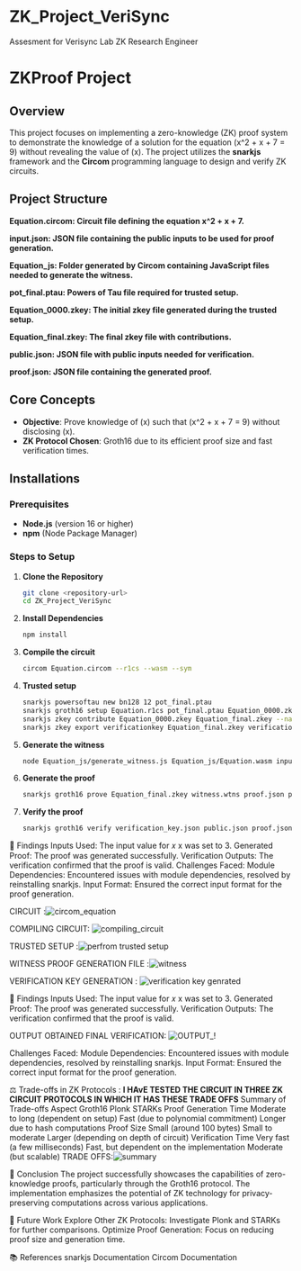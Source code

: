 # ZK_Project_VeriSync
Assesment for Verisync Lab ZK Research Engineer
# ZKProof Project

## Overview
This project focuses on implementing a zero-knowledge (ZK) proof system to demonstrate the knowledge of a solution for the equation \(x^2 + x + 7 = 9\) without revealing the value of \(x\). The project utilizes the **snarkjs** framework and the **Circom** programming language to design and verify ZK circuits.

## Project Structure
**Equation.circom: Circuit file defining the equation x^2 + x + 7.**

**input.json: JSON file containing the public inputs to be used for proof generation.**

**Equation_js: Folder generated by Circom containing JavaScript files needed to generate the witness.**

**pot_final.ptau: Powers of Tau file required for trusted setup.**

**Equation_0000.zkey: The initial zkey file generated during the trusted setup.**

**Equation_final.zkey: The final zkey file with contributions.**

**public.json: JSON file with public inputs needed for verification.**

**proof.json: JSON file containing the generated proof.**

## Core Concepts
- **Objective**: Prove knowledge of \(x\) such that \(x^2 + x + 7 = 9\) without disclosing \(x\).
- **ZK Protocol Chosen**: Groth16 due to its efficient proof size and fast verification times.

## Installations

### Prerequisites
- **Node.js** (version 16 or higher)
- **npm** (Node Package Manager)

### Steps to Setup

1. **Clone the Repository**   
   ```bash
   git clone <repository-url>
   cd ZK_Project_VeriSync
2. **Install Dependencies**
   ```bash
   npm install
3. **Compile the circuit**
   ```bash
   circom Equation.circom --r1cs --wasm --sym

4. **Trusted setup**
   ```bash
   snarkjs powersoftau new bn128 12 pot_final.ptau
   snarkjs groth16 setup Equation.r1cs pot_final.ptau Equation_0000.zkey
   snarkjs zkey contribute Equation_0000.zkey Equation_final.zkey --name="First contribution" -v
   snarkjs zkey export verificationkey Equation_final.zkey verification_key.json

5. **Generate the witness**
   ```bash
   node Equation_js/generate_witness.js Equation_js/Equation.wasm input.json witness.wtns

6. **Generate the proof**
   ```bash
   snarkjs groth16 prove Equation_final.zkey witness.wtns proof.json public.json

7. **Verify the proof**
   ```bash
   snarkjs groth16 verify verification_key.json public.json proof.json


  📝 Findings
Inputs Used: The input value for 𝑥
x was set to 3.
Generated Proof: The proof was generated successfully.
Verification Outputs: The verification confirmed that the proof is valid.
Challenges Faced:
Module Dependencies: Encountered issues with module dependencies, resolved by reinstalling snarkjs.
Input Format: Ensured the correct input format for the proof generation.

CIRCUIT :![circom_equation](https://github.com/user-attachments/assets/2658072b-c073-44b4-9463-d9cc6486a01c)

COMPILING CIRCUIT: ![compiling_circuit](https://github.com/user-attachments/assets/95074823-551f-42cf-a2a1-6094a06b944f)

TRUSTED SETUP :![perfrom trusted setup](https://github.com/user-attachments/assets/96c36dee-ec80-48b4-bd88-b9ec7b68a7fc)

WITNESS PROOF GENERATION FILE :![witness](https://github.com/user-attachments/assets/febcc1f5-b457-4aec-a7b7-ed58a66b31fc)

VERIFICATION KEY GENERATION : ![verification key genrated](https://github.com/user-attachments/assets/c34d625c-a4e2-4e4d-a33c-29324d4fd423)






📝 Findings
Inputs Used: The input value for 𝑥
x was set to 3.
Generated Proof: The proof was generated successfully.
Verification Outputs: The verification confirmed that the proof is valid.

OUTPUT OBTAINED FINAL VERIFICATION: ![OUTPUT_!](https://github.com/user-attachments/assets/f68d59a8-1426-4bd9-a00b-7a646055ebb5)
 

Challenges Faced:
Module Dependencies: Encountered issues with module dependencies, resolved by reinstalling snarkjs.
Input Format: Ensured the correct input format for the proof generation.

⚖️ Trade-offs in ZK Protocols : **I HAvE TESTED THE CIRCUIT IN THREE ZK CIRCUIT PROTOCOLS IN WHICH IT HAS THESE TRADE OFFS**
Summary of Trade-offs
Aspect Groth16	Plonk	STARKs
Proof Generation Time	Moderate to long (dependent on setup)	Fast (due to polynomial commitment)	Longer due to hash computations
Proof Size	Small (around 100 bytes)	Small to moderate	Larger (depending on depth of circuit)
Verification Time	Very fast (a few milliseconds)	Fast, but dependent on the implementation	Moderate (but scalable)
TRADE OFFS:![summary](https://github.com/user-attachments/assets/e2443c01-7d51-4302-a320-b26b9d43d354)


🎯 Conclusion
The project successfully showcases the capabilities of zero-knowledge proofs, particularly through the Groth16 protocol. The implementation emphasizes the potential of ZK technology for privacy-preserving computations across various applications.

🔮 Future Work
Explore Other ZK Protocols: Investigate Plonk and STARKs for further comparisons.
Optimize Proof Generation: Focus on reducing proof size and generation time.

📚 References
snarkjs Documentation
Circom Documentation
